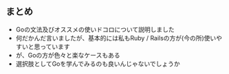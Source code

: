 
## まとめ

* Goの文法及びオススメの使いドコロについて説明しました
* 何だかんだ言いましたが、基本的には私もRuby / Railsの方が(今の所)使いやすいと思っています
* が、Goの方が色々と楽なケースもある
* 選択肢としてGoを学んでみるのも良いんじゃないでしょうか
